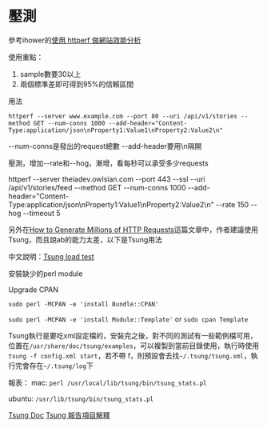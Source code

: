 
# 壓測

參考ihower的[使用 httperf 做網站效能分析](https://ihower.tw/blog/archives/1749)

使用重點：

1. sample數要30以上
2. 兩個標準差即可得到95%的信賴區間

用法

`httperf --server www.example.com --port 80 --uri /api/v1/stories --method GET --num-conns 1000 --add-header="Content-Type:application/json\nProperty1:Value1\nProperty2:Value2\n"`

--num-conns是發出的request總數
--add-header要用\n隔開

壓測，增加--rate和--hog，漸增，看每秒可以承受多少requests

httperf --server theiadev.owlsian.com --port 443 --ssl --uri /api/v1/stories/feed --method GET --num-conns 1000 --add-header="Content-Type:application/json\nProperty1:Value1\nProperty2:Value2\n" --rate 150 --hog --timeout 5

另外在[How to Generate Millions of HTTP Requests](http://dak1n1.com/blog/14-http-load-generate/)這篇文章中，作者建議使用Tsung，而且說ab的能力太差，以下是Tsung用法

中文說明：[Tsung load test](http://longfamily.pixnet.net/blog/post/332114443-tsung-load-test)


安裝缺少的perl module

Upgrade CPAN

`sudo perl -MCPAN -e 'install Bundle::CPAN'`

`sudo perl -MCPAN -e 'install Module::Template'` or `sudo cpan Template`


Tsung執行是要吃xml設定檔的，安裝完之後，對不同的測試有一些範例檔可用，位置在`/usr/share/doc/tsung/examples`，可以複製到當前目錄使用，執行時使用`tsung -f config.xml start`，若不帶 f，則預設會去找`~/.tsung/tsung.xml`，執行完會存在`~/.tsung/log`下

報表：
mac: `perl /usr/local/lib/tsung/bin/tsung_stats.pl`

ubuntu: `/usr/lib/tsung/bin/tsung_stats.pl`

[Tsung Doc](http://tsung.erlang-projects.org/user_manual/index.html)
[Tsung 報告項目解釋](http://www.voidcn.com/article/p-dagfzaoo-bda.html)